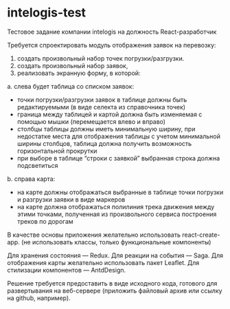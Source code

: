 # intelogis-test

Тестовое задание компании intelogis на должность React-разработчик

Требуется спроектировать модуль отображения заявок на перевозку:

 1. создать произвольный набор точек погрузки/разгрузки.
 2. создать произвольный набор заявок,
 3. реализовать экранную форму, в которой:

 a. слева будет таблица со списком заявок:

 - точки погрузки/разгрузки заявок в таблице должны быть редактируемыми (в виде селекта из справочника точек)
 - граница между таблицей и картой должна быть изменяемая с помощью мышки (перемещается влево и вправо)
 - столбцы таблицы должны иметь минимальную ширину, при недостатке места для отображения таблицы с учетом минимальной ширины столбцов, таблица должна получить возможность горизонтальной прокрутки
 - при выборе в таблице “строки с заявкой” выбранная строка должна подсветиться

 b. справа карта:

 - на карте должны отображаться выбранные в таблице точки погрузки и разгрузки заявки в виде маркеров
 - на карте должна отображаться полилиния трека движения между этими точками, полученная из произвольного сервиса построения треков по дорогам


В качестве основы приложения желательно использовать react-create-app.
(не использовать классы, только функциональные компоненты)

Для хранения состояния — Redux.
Для реакции на события — Saga.
Для отображения карты желательно использовать пакет Leaflet.
Для стилизации компонентов — AntdDesign.

Решение требуется предоставить в виде исходного кода, готового для развертывания на веб-сервере (приложить файловый архив или ссылку на github, например).


